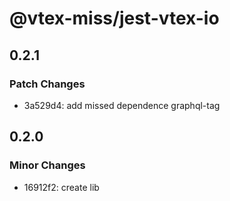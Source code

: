 # @vtex-miss/jest-vtex-io

## 0.2.1

### Patch Changes

- 3a529d4: add missed dependence graphql-tag

## 0.2.0

### Minor Changes

- 16912f2: create lib
